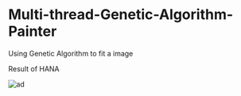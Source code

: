 # Multi-thread-Genetic-Algorithm-Painter
Using Genetic Algorithm to fit a image


Result of HANA

![ad](https://github.com/WailmerPail/Multi-thread-Genetic-Algorithm-Painter/blob/master/HANA_RESULT.png)

